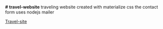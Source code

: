 **# travel-website**
 traveling website created with materialize css
the contact form uses nodejs mailer 

[Travel-site](https://travel-kenya.herokuapp.com/)
